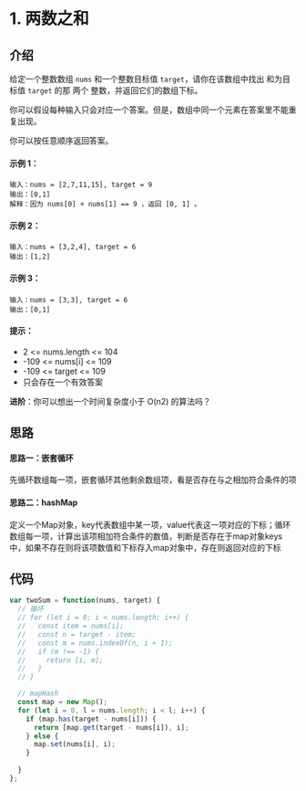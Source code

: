 # 1. 两数之和

## 介绍

给定一个整数数组 `nums` 和一个整数目标值 `target`，请你在该数组中找出 和为目标值 `target`  的那 两个 整数，并返回它们的数组下标。

你可以假设每种输入只会对应一个答案。但是，数组中同一个元素在答案里不能重复出现。

你可以按任意顺序返回答案。

#### 示例 1：

```
输入：nums = [2,7,11,15], target = 9
输出：[0,1]
解释：因为 nums[0] + nums[1] == 9 ，返回 [0, 1] 。
```

#### 示例 2：
```
输入：nums = [3,2,4], target = 6
输出：[1,2]
```

#### 示例 3：
```
输入：nums = [3,3], target = 6
输出：[0,1]
```

#### 提示：
- 2 <= nums.length <= 104
- -109 <= nums[i] <= 109
- -109 <= target <= 109
- 只会存在一个有效答案

**进阶**：你可以想出一个时间复杂度小于 O(n2) 的算法吗？

## 思路

#### 思路一：嵌套循环

先循环数组每一项，嵌套循环其他剩余数组项，看是否存在与之相加符合条件的项

#### 思路二：hashMap

定义一个Map对象，key代表数组中某一项，value代表这一项对应的下标；循环数组每一项，计算出该项相加符合条件的数值，判断是否存在于map对象keys中，如果不存在则将该项数值和下标存入map对象中，存在则返回对应的下标

## 代码

```js
var twoSum = function(nums, target) {
  // 循环
  // for (let i = 0; i < nums.length; i++) {
  //   const item = nums[i];
  //   const n = target - item;
  //   const m = nums.indexOf(n, i + 1);
  //   if (m !== -1) {
  //     return [i, m];
  //   }
  // }

  // mapHash
  const map = new Map();
  for (let i = 0, l = nums.length; i < l; i++) {
    if (map.has(target - nums[i])) {
      return [map.get(target - nums[i]), i];
    } else {
      map.set(nums[i], i);
    }
    
  }
};


```